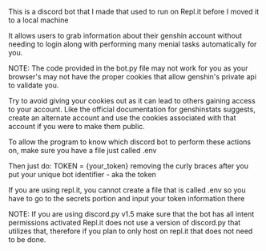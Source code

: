 This is a discord bot that I made that used to run on Repl.it before I moved it to a local machine

It allows users to grab information about their genshin account without needing to login along with performing many menial tasks automatically for you.

NOTE: The code provided in the bot.py file may not work for you as your browser's may not have the proper cookies that allow genshin's private api to validate you.

Try to avoid giving your cookies out as it can lead to others gaining access to your account.
Like the official documentation for genshinstats suggests, create an alternate account and use the cookies associated with that account if you were to make them public.

To allow the program to know which discord bot to perform these actions on, make sure you have a file just called .env

Then just do:
TOKEN = {your_token}
removing the curly braces after you put your unique bot identifier - aka the token 

If you are using repl.it, you cannot create a file that is called .env so you have to go to the secrets portion and input your token information there

NOTE: If you are using discord.py v1.5 make sure that the bot has all intent permissions activated
Repl.it does not use a version of discord.py that utilizes that, therefore if you plan to only host on repl.it that does not need to be done.

